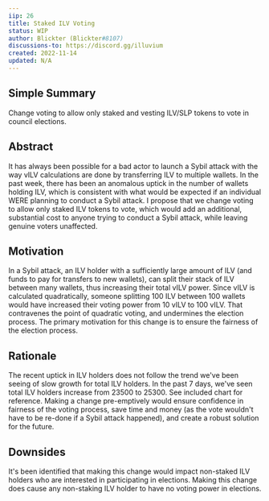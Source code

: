 ```yaml
---
iip: 26
title: Staked ILV Voting
status: WIP
author: Blickter (Blickter#8107)
discussions-to: https://discord.gg/illuvium
created: 2022-11-14
updated: N/A
---
```


## Simple Summary
Change voting to allow only staked and vesting ILV/SLP tokens to vote in council elections.

## Abstract
It has always been possible for a bad actor to launch a Sybil attack with the way vILV calculations are done by transferring ILV to multiple wallets. 
In the past week, there has been an anomalous uptick in the number of wallets holding ILV, which is consistent with what would be expected if an individual WERE planning to conduct a Sybil attack. 
I propose that we change voting to allow only staked ILV tokens to vote, which would add an additional, substantial cost to anyone trying to conduct a Sybil attack, while leaving genuine voters unaffected.

## Motivation
In a Sybil attack, an ILV holder with a sufficiently large amount of ILV (and funds to pay for transfers to new wallets), can split their stack of ILV between many wallets, thus increasing their total vILV power. 
Since vILV is calculated quadratically, someone splitting 100 ILV between 100 wallets would have increased their voting power from 10 vILV to 100 vILV. 
That contravenes the point of quadratic voting, and undermines the election process. The primary motivation for this change is to ensure the fairness of the election process.

## Rationale
The recent uptick in ILV holders does not follow the trend we've been seeing of slow growth for total ILV holders. In the past 7 days, we've seen total ILV holders increase from 23500 to 25300. See included chart for reference. 
Making a change pre-emptively would ensure confidence in fairness of the voting process, save time and money (as the vote wouldn't have to be re-done if a Sybil attack happened), and create a robust solution for the future.

## Downsides
It's been identified that making this change would impact non-staked ILV holders who are interested in participating in elections. Making this change does cause any non-staking ILV holder to have no voting power in elections.
